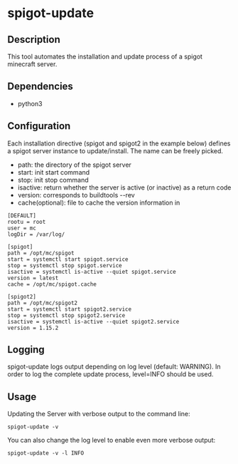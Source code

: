 # spigot-update

## Description

This tool automates the installation and update process of a spigot minecraft server.

## Dependencies

* python3

## Configuration

Each installation directive (spigot and spigot2 in the example below) defines a spigot server instance to update/install. The name can be freely picked.

* path: the directory of the spigot server
* start: init start command
* stop: init stop command
* isactive: return whether the server is active (or inactive) as a return code
* version: corresponds to buildtools --rev
* cache(optional): file to cache the version information in

```
[DEFAULT]
rootu = root
user = mc
logDir = /var/log/

[spigot]
path = /opt/mc/spigot
start = systemctl start spigot.service
stop = systemctl stop spigot.service
isactive = systemctl is-active --quiet spigot.service
version = latest
cache = /opt/mc/spigot.cache

[spigot2]
path = /opt/mc/spigot2
start = systemctl start spigot2.service
stop = systemctl stop spigot2.service
isactive = systemctl is-active --quiet spigot2.service
version = 1.15.2
```

## Logging

spigot-update logs output depending on log level (default: WARNING). In order to log the complete update process, level=INFO should be used.

## Usage

Updating the Server with verbose output to the command line:
```
spigot-update -v
```

You can also change the log level to enable even more verbose output:
```
spigot-update -v -l INFO